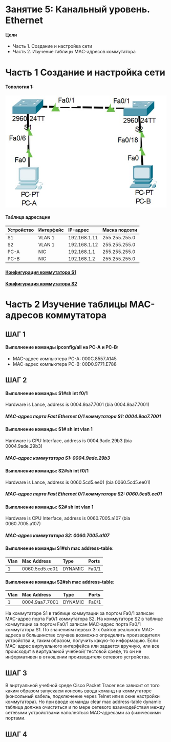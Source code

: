 # Занятие 5: Канальный уровень. Ethernet

#### Цели
* Часть 1. Создание и настройка сети
* Часть 2. Изучение таблицы МАС-адресов коммутатора

# Часть 1 Создание и настройка сети
#### Топология 1:

![](Top1.jpg)
#### Таблица адресации

| Устройство  |  Интерфейс |  IP-адрес | Маска подсети  |
| :------------ | :------------ | :------------ | :------------ |
|  S1 | VLAN 1|192.168.1.11|255.255.255.0|
| S2|VLAN 1|192.168.1.12|255.255.255.0|
|PC-A|NIC|192.168.1.1|255.255.255.0|
|PC-B|NIC|192.168.1.2|255.255.255.0|

#### [Конфигурация коммутатора S1](startconfS1)
#### [Конфигурация коммутатора S2](startconfS2)
# Часть 2 Изучение таблицы МАС-адресов коммутатора
## ШАГ 1
#### Выполнение команды ipconfig/all на PC-A и PC-B:
* MAC-адрес компьютера PC-A: 000C.8557.A145
* MAC-адрес компьютера PC-B: 00D0.9771.E788
## ШАГ 2
#### Выполнение команды: S1#sh int f0/1
Hardware is Lance, address is 0004.9aa7.7001 (bia 0004.9aa7.7001)
##### МАС-адрес порта Fast Ethernet 0/1 коммутатора S1: 0004.9aa7.7001
#### Выполнение команды: S1# sh int vlan 1
Hardware is CPU Interface, address is 0004.9ade.29b3 (bia 0004.9ade.29b3)
##### МАС-адрес коммутатора S1: 0004.9ade.29b3
#### Выполнение команды: S2#sh int f0/1
Hardware is Lance, address is 0060.5cd5.ee01 (bia 0060.5cd5.ee01)
##### МАС-адрес порта Fast Ethernet 0/1 коммутатора S2: 0060.5cd5.ee01
#### Выполнение команды: S2# sh int vlan 1
Hardware is CPU Interface, address is 0060.7005.a107 (bia 0060.7005.a107)
##### МАС-адрес коммутатора S2: 0060.7005.a107
#### Выполнение команды S1#sh mac address-table:
| Vlan | Mac Address | Type | Ports |
| :---- | :----------- | :-------- | :----- |
| 1 | 0060.5cd5.ee01 | DYNAMIC | Fa0/1 |

#### Выполнение команды S2#sh mac address-table:
| Vlan | Mac Address | Type | Ports |
| :---- | :----------- | :-------- | :----- |
| 1 | 0004.9aa7.7001 | DYNAMIC | Fa0/1 |

На коммутаторе S1 в таблице коммутации за портом Fa0/1 записан MAC-адрес порта Fa0/1 коммутатора S2.
На коммутаторе S2 в таблице коммутации за портом Fa0/1 записан MAC-адрес порта Fa0/1 коммутатора S1.
По значениям первых 3-х байтов реального MAC-адреса в большинстве случаев возможно определить производителя устройства и, таким образом, получить какую-то информацию.
Если MAC-адрес виртуального интерфейса или задается вручную, или все происходит в виртуальной учебной/ тестовой среде, то он не информативен в отношении производителя сетевого устройства.

## ШАГ 3
В виртуальной учебной среде Cisco Packet Tracer все зависит от того каким образом запускаем консоль ввода команд на коммутаторе (консольный кабель, подключение через Telnet или в окне настройки коммутатора). Но при вводе команды clear mac address-table dynamic таблица должна очиститься и по мере сетевого взаимодействия между сетевыми устройствами наполняться MAC-адресами за физическими портами.

## ШАГ 4
